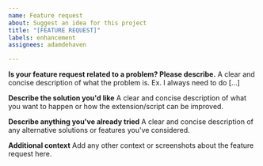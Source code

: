 ```yaml
---
name: Feature request
about: Suggest an idea for this project
title: "[FEATURE REQUEST]"
labels: enhancement
assignees: adamdehaven

---
```


**Is your feature request related to a problem? Please describe.**
A clear and concise description of what the problem is. Ex. I always need to do [...]

**Describe the solution you'd like**
A clear and concise description of what you want to happen or how the extension/script can be improved.

**Describe anything you've already tried**
A clear and concise description of any alternative solutions or features you've considered.

**Additional context**
Add any other context or screenshots about the feature request here.
